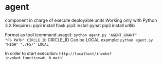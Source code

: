 # agent
component in charge of execute deployable units
Working only with Python 3.X
Requires:
  pip3 install flask
  pip3 install pynat
  pip3 install urllib

Format as tool (command usage):
`python agent.py "AGENT_GRANT" "FS_PATH" CIRCLE_ID`
CIRCLE_ID Can be LOCAL
example:
`python agent.py "HIGH" "./FS/" LOCAL`

In order to start execution: `http://localhost/invoke?invoked_function=du_0.main'`



